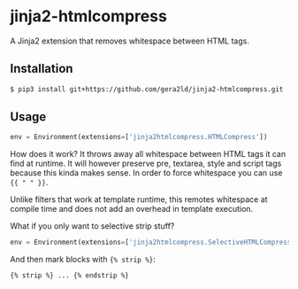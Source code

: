 jinja2-htmlcompress
===

A Jinja2 extension that removes whitespace between HTML tags.

Installation
---
``` sh
$ pip3 install git+https://github.com/gera2ld/jinja2-htmlcompress.git
```

Usage
---
``` python
env = Environment(extensions=['jinja2htmlcompress.HTMLCompress'])
```

How does it work?  It throws away all whitespace between HTML tags
it can find at runtime.  It will however preserve pre, textarea, style
and script tags because this kinda makes sense.  In order to force
whitespace you can use `{{ " " }}`.

Unlike filters that work at template runtime, this remotes whitespace
at compile time and does not add an overhead in template execution.

What if you only want to selective strip stuff?

``` python
env = Environment(extensions=['jinja2htmlcompress.SelectiveHTMLCompress'])
```

And then mark blocks with `{% strip %}`:

``` html
{% strip %} ... {% endstrip %}
```
